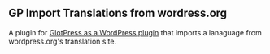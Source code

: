 ## GP Import Translations from wordress.org

A plugin for [GlotPress as a WordPress plugin](https://github.com/GlotPress/GlotPress-WP) that imports a lanaguage from wordpress.org's translation site.

